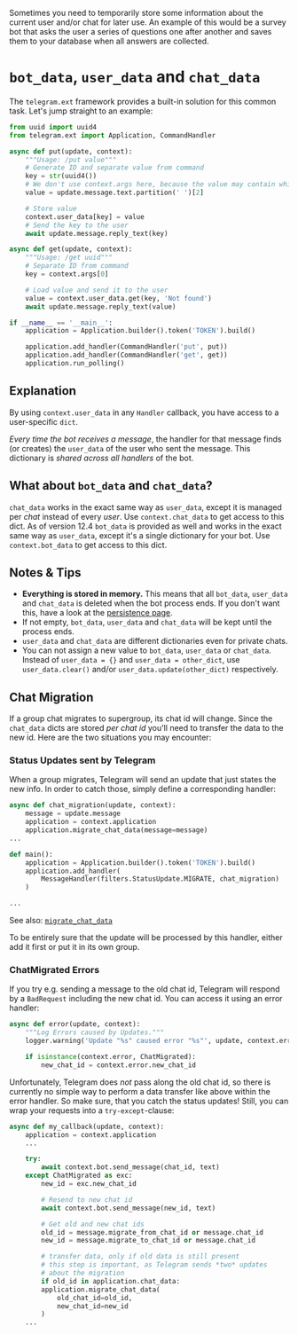 Sometimes you need to temporarily store some information about the current user and/or chat for later use. An example of this would be a survey bot that asks the user a series of questions one after another and saves them to your database when all answers are collected. 

# `bot_data`, `user_data` and `chat_data`

The `telegram.ext` framework provides a built-in solution for this common task. Let's jump straight to an example:

```python
from uuid import uuid4
from telegram.ext import Application, CommandHandler

async def put(update, context):
    """Usage: /put value"""
    # Generate ID and separate value from command
    key = str(uuid4())
    # We don't use context.args here, because the value may contain whitespaces
    value = update.message.text.partition(' ')[2]

    # Store value
    context.user_data[key] = value
    # Send the key to the user
    await update.message.reply_text(key)

async def get(update, context):
    """Usage: /get uuid"""
    # Separate ID from command
    key = context.args[0]

    # Load value and send it to the user
    value = context.user_data.get(key, 'Not found')
    await update.message.reply_text(value)

if __name__ == '__main__':
    application = Application.builder().token('TOKEN').build()

    application.add_handler(CommandHandler('put', put))
    application.add_handler(CommandHandler('get', get))
    application.run_polling()
```

## Explanation
By using `context.user_data` in any `Handler` callback, you have access to a user-specific `dict`.

*Every time the bot receives a message*, the handler for that message finds (or creates) the `user_data` of the user who sent the message. This dictionary is *shared across all handlers* of the bot.

## What about `bot_data` and `chat_data`?
`chat_data` works in the exact same way as `user_data`, except it is managed per *chat* instead of every *user*. Use `context.chat_data` to get access to this dict. As of version 12.4 `bot_data` is provided as well and works in the exact same way as `user_data`, except it's a single dictionary for your bot. Use `context.bot_data` to get access to this dict.

## Notes & Tips
- **Everything is stored in memory.** This means that all `bot_data`, `user_data` and `chat_data` is deleted when the bot process ends. If you don't want this, have a look at the [persistence page](Making-your-bot-persistent).
 - If not empty, `bot_data`, `user_data` and `chat_data` will be kept until the process ends.
- `user_data` and `chat_data` are different dictionaries even for private chats.
- You can not assign a new value to `bot_data`, `user_data` or `chat_data`. Instead of `user_data = {}` and `user_data = other_dict`, use `user_data.clear()` and/or `user_data.update(other_dict)` respectively.

## Chat Migration
If a group chat migrates to supergroup, its chat id will change. Since the `chat_data` dicts are stored *per chat id* you'll need to transfer the data to the new id. Here are the two situations you may encounter:

### Status Updates sent by Telegram
When a group migrates, Telegram will send an update that just states the new info. In order to catch those, simply define a corresponding handler:

```python
async def chat_migration(update, context):
    message = update.message
    application = context.application
    application.migrate_chat_data(message=message)
...

def main():
    application = Application.builder().token('TOKEN').build()
    application.add_handler(
        MessageHandler(filters.StatusUpdate.MIGRATE, chat_migration)
    )

...
```
See also: [`migrate_chat_data`](https://python-telegram-bot.readthedocs.io/telegram.ext.application.html#telegram.ext.Application.migrate_chat_data)

To be entirely sure that the update will be processed by this handler, either add it first or put it in its own group.

### ChatMigrated Errors

If you try e.g. sending a message to the old chat id, Telegram will respond by a `BadRequest` including the new chat id. You can access it using an error handler:

```python
async def error(update, context):
    """Log Errors caused by Updates."""
    logger.warning('Update "%s" caused error "%s"', update, context.error)

    if isinstance(context.error, ChatMigrated):
        new_chat_id = context.error.new_chat_id
```
Unfortunately, Telegram does *not* pass along the old chat id, so there is currently no simple way to perform a data transfer like above within the error handler. So make sure, that you catch the status updates! Still, you can wrap your requests into a `try-except`-clause:

```python
async def my_callback(update, context):
    application = context.application
    ...

    try:
        await context.bot.send_message(chat_id, text)
    except ChatMigrated as exc:
        new_id = exc.new_chat_id

        # Resend to new chat id
        await context.bot.send_message(new_id, text)

        # Get old and new chat ids
        old_id = message.migrate_from_chat_id or message.chat_id
        new_id = message.migrate_to_chat_id or message.chat_id

        # transfer data, only if old data is still present
        # this step is important, as Telegram sends *two* updates
        # about the migration
        if old_id in application.chat_data:
        application.migrate_chat_data(
            old_chat_id=old_id,
            new_chat_id=new_id
        )
    ...
```
